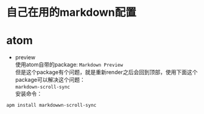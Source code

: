 # 自己在用的markdown配置

# atom
- preview  
使用atom自带的package: `Markdown Preview`  
但是这个package有个问题，就是重新render之后会回到顶部，使用下面这个package可以解决这个问题：  
 `markdown-scroll-sync`  
 安装命令：

 ```
apm install markdowwn-scroll-sync
 ```
